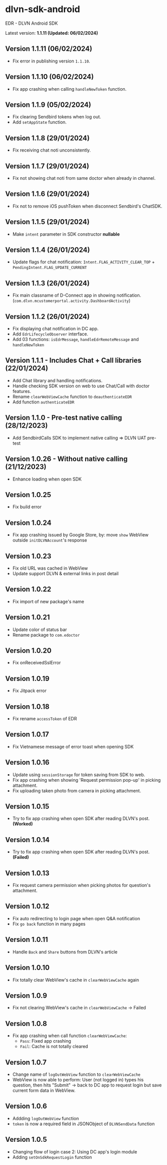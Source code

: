 # dlvn-sdk-android

EDR - DLVN Android SDK

Latest version: **1.1.11 (Updated: 06/02/2024)**

## Version 1.1.11 (06/02/2024)

- Fix error in publishing version `1.1.10`.

## Version 1.1.10 (06/02/2024)

- Fix app crashing when calling `handleNewToken` function.

## Version 1.1.9 (05/02/2024)

- Fix clearing Sendbird tokens when log out.
- Add `setAppState` function.

## Version 1.1.8 (29/01/2024)

- Fix receiving chat noti unconsistently.

## Version 1.1.7 (29/01/2024)

- Fix not showing chat noti from same doctor when already in channel.

## Version 1.1.6 (29/01/2024)

- Fix not to remove iOS pushToken when disconnect Sendbird's ChatSDK.

## Version 1.1.5 (29/01/2024)

- Make `intent` parameter in SDK constructor **nullable**

## Version 1.1.4 (26/01/2024)

- Update flags for chat notification: `Intent.FLAG_ACTIVITY_CLEAR_TOP` + `PendingIntent.FLAG_UPDATE_CURRENT`

## Version 1.1.3 (26/01/2024)

- Fix main classname of D-Connect app in showing notification. (`com.dlvn.mcustomerportal.activity.DashboardActivity`)

## Version 1.1.2 (26/01/2024)

- Fix displaying chat notification in DC app.
- Add `EdrLifecycleObserver` interface.
- Add 03 functions: `isEdrMessage`, `handleEdrRemoteMessage` and `handleNewToken`

## Version 1.1.1 - Includes Chat + Call libraries (22/01/2024)

- Add Chat library and handling notifications.
- Handle checking SDK version on web to use Chat/Call with doctor features.
- Rename `clearWebViewCache` function to `deauthenticateEDR`
- Add function `authenticateEDR`

## Version 1.1.0 - Pre-test native calling (28/12/2023)

- Add SendbirdCalls SDK to implement native calling => DLVN UAT pre-test

## Version 1.0.26 - Without native calling (21/12/2023)

- Enhance loading when open SDK

## Version 1.0.25

- Fix build error

## Version 1.0.24

- Fix app crashing issued by Google Store, by: move `show` WebView outside `initDLVNAccount`'s response

## Version 1.0.23

- Fix old URL was cached in WebView
- Update support DLVN & external links in post detail

## Version 1.0.22

- Fix import of new package's name

## Version 1.0.21

- Update color of status bar
- Rename package to `com.edoctor`

## Version 1.0.20

- Fix onReceivedSslError

## Version 1.0.19

- Fix Jitpack error

## Version 1.0.18

- Fix rename `accessToken` of EDR

## Version 1.0.17

- Fix Vietnamese message of error toast when opening SDK

## Version 1.0.16

- Update using `sessionStorage` for token saving from SDK to web.
- Fix app crashing when showing 'Request permission pop-up' in picking attachment.
- Fix uploading taken photo from camera in picking attachment.

## Version 1.0.15

- Try to fix app crashing when open SDK after reading DLVN's post. **(Worked)**

## Version 1.0.14

- Try to fix app crashing when open SDK after reading DLVN's post. **(Failed)**

## Version 1.0.13

- Fix request camera permission when picking photos for question's attachment.

## Version 1.0.12

- Fix auto redirecting to login page when open Q&A notification
- Fix `go back` function in many pages

## Version 1.0.11

- Handle `Back` and `Share` buttons from DLVN's article

## Version 1.0.10

- Fix totally clear WebView's cache in `clearWebViewCache` again

## Version 1.0.9

- Fix not clearing WebView's cache in `clearWebViewCache` -> Failed

## Version 1.0.8

- Fix app crashing when call function `clearWebViewCache`:
  - `Pass`: Fixed app crashing
  - `Fail`: Cache is not totally cleared

## Version 1.0.7

- Change name of `logOutWebView` function to `clearWebViewCache`
- WebView is now able to perform: User (not logged in) types his question, then hits "Submit" -> back to DC app to request login but save current form data in WebView.

## Version 1.0.6

- Addding `logOutWebView` function
- `token` is now a required field in JSONObject of `DLVNSendData` function

## Version 1.0.5

- Changing flow of login case 2: Using DC app's login module
- Adding `setOnSdkRequestLogin` function
